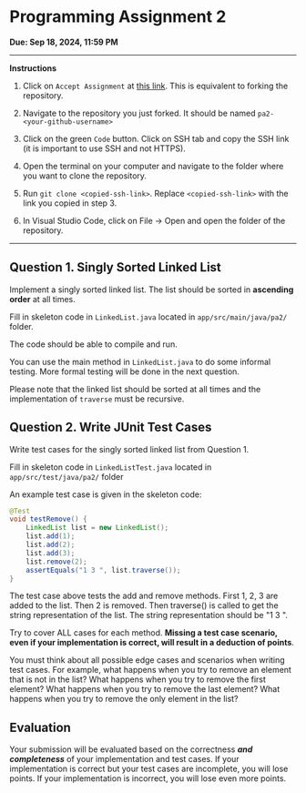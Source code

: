 
# Programming Assignment 2 

**Due: Sep 18, 2024, 11:59 PM**

---
**Instructions**

1. Click on `Accept Assignment` at [this link](https://classroom.github.com/a/ZXB0E04o). This is equivalent to forking the repository.

2. Navigate to the repository you just forked. It should be named `pa2-<your-github-username>`

3. Click on the green `Code` button. Click on SSH tab and copy the SSH link (it is important to use SSH and not HTTPS).

4. Open the terminal on your computer and navigate to the folder where you want to clone the repository.

5. Run `git clone <copied-ssh-link>`. Replace `<copied-ssh-link>` with the link you copied in step 3.

6. In Visual Studio Code, click on File -> Open and open the folder of the repository. 

---

## Question 1. Singly Sorted Linked List

Implement a singly sorted linked list. The list should be sorted in **ascending order** at all times.

Fill in skeleton code in `LinkedList.java` located in `app/src/main/java/pa2/` folder. 

The code should be able to compile and run.

You can use the main method in `LinkedList.java` to do some informal testing. More formal testing will be done in the next question.

Please note that the linked list should be sorted at all times and the implementation of `traverse` must be recursive.

## Question 2. Write JUnit Test Cases

Write test cases for the singly sorted linked list from Question 1. 

Fill in skeleton code in `LinkedListTest.java` located in `app/src/test/java/pa2/` folder

An example test case is given in the skeleton code: 

```java
@Test
void testRemove() {
    LinkedList list = new LinkedList();
    list.add(1);
    list.add(2);
    list.add(3);
    list.remove(2);
    assertEquals("1 3 ", list.traverse());
}
```

The test case above tests the add and remove methods. First 1, 2, 3 are added to the list. Then 2 is removed. Then traverse() is called to get the string representation of the list. The string representation should be "1 3 ".

Try to cover ALL cases for each method. **Missing a test case scenario, even if your implementation is correct, will result in a deduction of points**.

You must think about all possible edge cases and scenarios when writing test cases. For example, what happens when you try to remove an element that is not in the list? What happens when you try to remove the first element? What happens when you try to remove the last element? What happens when you try to remove the only element in the list?

## Evaluation

Your submission will be evaluated based on the correctness **_and completeness_** of your implementation and test cases. If your implementation is correct but your test cases are incomplete, you will lose points. If your implementation is incorrect, you will lose even more points.